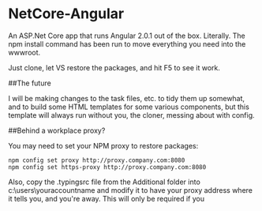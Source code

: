 # NetCore-Angular

An ASP.Net Core app that runs Angular 2.0.1 out of the box. Literally. The npm install command has been run to move everything you need into the wwwroot.

Just clone, let VS restore the packages, and hit F5 to see it work.

##The future

I will be making changes to the task files, etc. to tidy them up somewhat, and to build some HTML templates for some various components, but this template will always run without you, the cloner, messing about with config.

##Behind a workplace proxy?

You may need to set your NPM proxy to restore packages:

```
npm config set proxy http://proxy.company.com:8080
npm config set https-proxy http://proxy.company.com:8080
```

Also, copy the .typingsrc file from the Additional folder into c:\users\youraccountname and modify it to have your proxy address where it tells you, and you're away. This will only be required if you 
